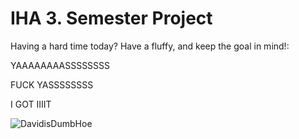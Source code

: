 # IHA 3. Semester Project

Having a hard time today? Have a fluffy, and keep the goal in mind!: <br/>

YAAAAAAAASSSSSSSS

FUCK YASSSSSSSS

I GOT IIIIT

![DavidisDumbHoe](http://images.mentalfloss.com/sites/default/files/styles/article_640x430/public/istock_000020098551_small.jpg)

<!-- OLD DOOGIE PICS
# http://kidsrock.compgroup.netdna-cdn.com/files/2013/01/So-cute-puppies-14749028-1600-1200-1024x768.jpg
# http://cdn1-www.dogtime.com/assets/uploads/gallery/25-easter-dog-pictures/001_Easter-dog.jpg
![CuteDog](https://s3-eu-west-1.amazonaws.com/bowwowtimes-new/wp-content/uploads/2015/09/ducks.jpg)
-->
